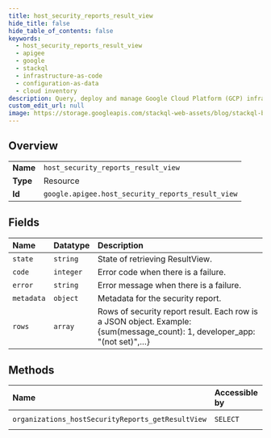 ```yaml
---
title: host_security_reports_result_view
hide_title: false
hide_table_of_contents: false
keywords:
  - host_security_reports_result_view
  - apigee
  - google    
  - stackql
  - infrastructure-as-code
  - configuration-as-data
  - cloud inventory
description: Query, deploy and manage Google Cloud Platform (GCP) infrastructure and resources using SQL
custom_edit_url: null
image: https://storage.googleapis.com/stackql-web-assets/blog/stackql-blog-post-featured-image.png
---
```

  
    

## Overview
<table><tbody>
<tr><td><b>Name</b></td><td><code>host_security_reports_result_view</code></td></tr>
<tr><td><b>Type</b></td><td>Resource</td></tr>
<tr><td><b>Id</b></td><td><code>google.apigee.host_security_reports_result_view</code></td></tr>
</tbody></table>

## Fields
| Name | Datatype | Description |
|:-----|:---------|:------------|
| `state` | `string` | State of retrieving ResultView. |
| `code` | `integer` | Error code when there is a failure. |
| `error` | `string` | Error message when there is a failure. |
| `metadata` | `object` | Metadata for the security report. |
| `rows` | `array` | Rows of security report result. Each row is a JSON object. Example: {sum(message_count): 1, developer_app: "(not set)",…} |
## Methods
| Name | Accessible by | Required Params |
|:-----|:--------------|:----------------|
| `organizations_hostSecurityReports_getResultView` | `SELECT` | `hostSecurityReportsId, organizationsId` |

